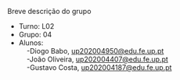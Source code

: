 
Breve descrição do grupo

* Turno: L02
* Grupo: 04
* Alunos:<br>
&nbsp;&nbsp;&nbsp;&nbsp;-Diogo Babo, up202004950@edu.fe.up.pt<br>
&nbsp;&nbsp;&nbsp;&nbsp;-João Oliveira, up202004407@edu.fe.up.pt<br>
&nbsp;&nbsp;&nbsp;&nbsp;-Gustavo Costa, up202004187@edu.fe.up.pt<br>

